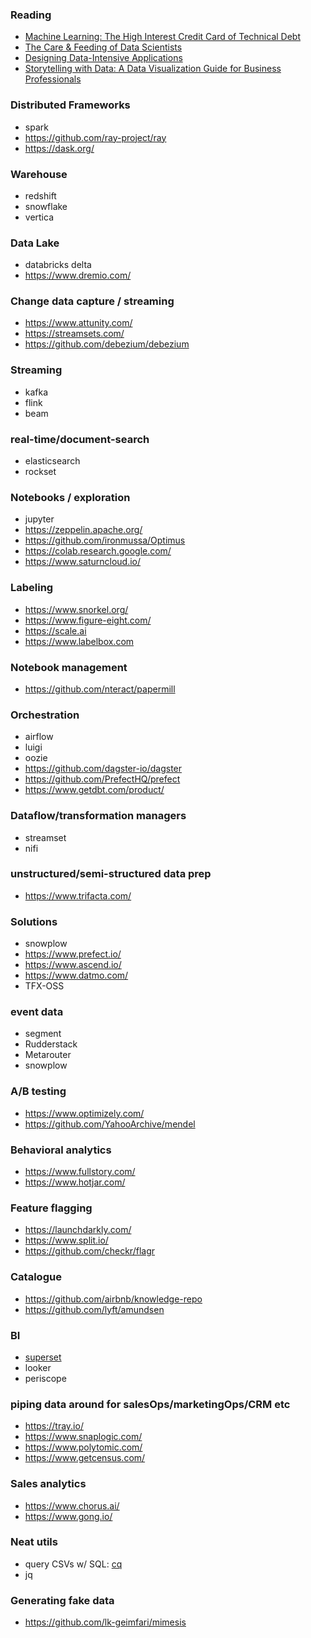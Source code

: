 ### Reading
- [Machine Learning: The High Interest Credit Card of Technical Debt](https://ai.google/research/pubs/pub43146)
- [The Care & Feeding of Data Scientists](https://oreilly-ds-report.s3.amazonaws.com/Care_and_Feeding_of_Data_Scientists.pdf)
- [Designing Data-Intensive Applications](https://www.amazon.com/Designing-Data-Intensive-Applications-Reliable-Maintainable/dp/1449373321)
- [Storytelling with Data: A Data Visualization Guide for Business Professionals](https://www.amazon.com/Storytelling-Data-Visualization-Business-Professionals/dp/1119002257)

### Distributed Frameworks
- spark
- https://github.com/ray-project/ray
- https://dask.org/

### Warehouse
- redshift
- snowflake
- vertica

### Data Lake
- databricks delta
- https://www.dremio.com/

### Change data capture / streaming
- https://www.attunity.com/
- https://streamsets.com/
- https://github.com/debezium/debezium

### Streaming
- kafka
- flink
- beam

### real-time/document-search
- elasticsearch
- rockset

### Notebooks / exploration
- jupyter
- https://zeppelin.apache.org/
- https://github.com/ironmussa/Optimus
- https://colab.research.google.com/
- https://www.saturncloud.io/

### Labeling
- https://www.snorkel.org/
- https://www.figure-eight.com/
- https://scale.ai
- https://www.labelbox.com

### Notebook management
- https://github.com/nteract/papermill

### Orchestration
- airflow
- luigi
- oozie
- https://github.com/dagster-io/dagster
- https://github.com/PrefectHQ/prefect
- https://www.getdbt.com/product/

### Dataflow/transformation managers
- streamset
- nifi

### unstructured/semi-structured data prep
- https://www.trifacta.com/

### Solutions
- snowplow
- https://www.prefect.io/
- https://www.ascend.io/
- https://www.datmo.com/
- TFX-OSS

### event data
- segment
- Rudderstack
- Metarouter
- snowplow

### A/B testing
- https://www.optimizely.com/
- https://github.com/YahooArchive/mendel

### Behavioral analytics
- https://www.fullstory.com/
- https://www.hotjar.com/

### Feature flagging
- https://launchdarkly.com/
- https://www.split.io/
- https://github.com/checkr/flagr

### Catalogue
- https://github.com/airbnb/knowledge-repo
- https://github.com/lyft/amundsen

### BI
- [superset](https://superset.incubator.apache.org/)
- looker
- periscope

### piping data around for salesOps/marketingOps/CRM etc
- https://tray.io/
- https://www.snaplogic.com/
- https://www.polytomic.com/
- https://www.getcensus.com/

### Sales analytics
- https://www.chorus.ai/
- https://www.gong.io/

### Neat utils
- query CSVs w/ SQL: [cq](https://github.com/jolmg/cq)
- jq

### Generating fake data
- https://github.com/lk-geimfari/mimesis
